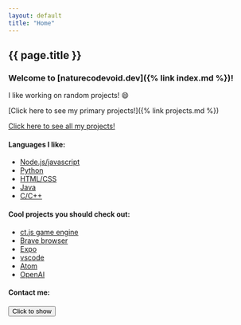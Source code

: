 ```yaml
---
layout: default
title: "Home"
---
```


## {{ page.title }}

### Welcome to [naturecodevoid.dev]({% link index.md %})!

I like working on random projects! 😄

[Click here to see my primary projects!]({% link projects.md %})

[Click here to see all my projects!](https://github.com/naturecodevoid?tab=repositories)

#### Languages I like:

<!-- <i class="fab fa-js-square"></i> <i class="fab fa-python"></i> <i class="fab fa-html5"></i> <i class="fab fa-java"></i> -->

-   [Node.js/javascript](https://nodejs.org/)
-   [Python](https://www.python.org/)
-   [HTML/CSS](https://developer.mozilla.org/en-US/docs/Web/HTML)
-   [Java](https://www.oracle.com/java/)
-   [C/C++](https://en.wikipedia.org/wiki/C%2B%2B)

#### Cool projects you should check out:

-   [ct.js game engine](https://ctjs.rocks/)
-   [Brave browser](https://brave.com/)
-   [Expo](https://expo.io/)
-   [vscode](https://code.visualstudio.com)
-   [Atom](https://atom.io/)
-   [OpenAI](https://openai.com/)

#### Contact me:

<script type="text/javascript">
    // https://github.com/naturecodevoid/JSUtils/blob/master/src/replaceAll.js
    const replaceAll = (string, search, replace) => {
        return string.split(search).join(replace);
    };
    String.prototype.replaceAll = function(search = "", replace = "") {
        return replaceAll(this, search, replace);
    };

    function contact() {
        two = "Discord: ";
        one = "n" + "a" + "t" + "u" + "r" + "e";
        three = "c" + "o" + "d" + "e";
        five = "v" + "o" + "i" + "d";
        x = 659000845163251 / 246907793;
        otherSocials = `Twitter: @${one + three + five}`;
        function run(
            a = two +
                one +
                three +
                five +
                "#" +
                ((96435 * 34248723478) / 1234538965 - (8746921133 % 53) - x).toString(),
            b = "\n\n",
        ) {
            try {
                alertify.alert("naturecodevoid.dev", (a + b + otherSocials).toString().replaceAll("\n", "<br />"));
                /*alertify
                    .confirm(
                        "naturecodevoid.dev",
                        a,
                        () => {
                            setTimeout(() => {
                                alertify.alert("naturecodevoid.dev", otherSocials, () => {}).set("label", "Ok");
                            }, 10);
                        },
                        () => {},
                    )
                    .set("labels", { ok: "Show other socials", cancel: "Ok" });*/
            } catch (e) {
                alert(a + b + otherSocials);
            }
        }
        run();
    }

    if (window.location.toString().endsWith("#contact")) {
        window.addEventListener("load", () => setTimeout(contact, 1 * 1000));
    }
</script>

<button onclick="contact()" class="w3-button w3-white">Click to show</button>

